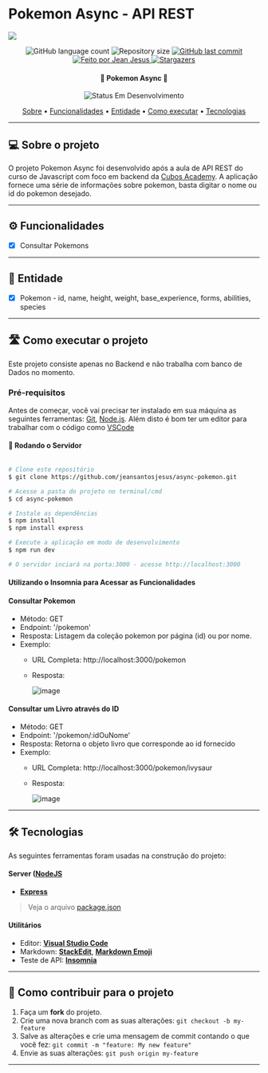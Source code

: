 # Pokemon Async - API REST
![](https://i.imgur.com/xG74tOh.png)

<p align="center">
  <img alt="GitHub language count" src="https://img.shields.io/github/languages/count/KarlaSilvaEng/biblioteca-online?color=%2304D361">

  <img alt="Repository size" src="https://img.shields.io/github/repo-size/KarlaSilvaEng/biblioteca-online">
  
  <a href="https://github.com/KarlaSilvaEng/biblioteca-online/commits/main">
    <img alt="GitHub last commit" src="https://img.shields.io/github/last-commit/KarlaSilvaEng/biblioteca-online">
  </a>
  
  <!-- <img alt="License" src="https://img.shields.io/badge/license-MIT-brightgreen"> -->
  
   <a href="https://cubos.academy/">
    <img alt="Feito por Jean Jesus" src="https://img.shields.io/badge/feito-por%Jean%20Jesus-D818A5">
   </a>
   
   <a href="https://github.com/cubos-academy/academy-template-readme-projects/stargazers">
    <img alt="Stargazers" src="https://img.shields.io/github/stars/cubos-academy/academy-template-readme-projects?style=social">
  </a>
   
<h4 align="center"> 
	🚧 Pokemon Async 🚧
</h4>

<p align="center">
	<img alt="Status Em Desenvolvimento" src="https://img.shields.io/badge/STATUS-CONCLUÍDO-green">
</p>

<p align="center">
 <a href="#-sobre-o-projeto">Sobre</a> •
 <a href="#-funcionalidades">Funcionalidades</a> •
<a href="#-entidade">Entidade</a> • 
 <a href="#-como-executar-o-projeto">Como executar</a> • 
 <a href="#-tecnologias">Tecnologias</a>
</p>

---
## 💻 Sobre o projeto

O projeto Pokemon Async foi desenvolvido após a aula de API REST do curso de Javascript com foco em backend da [Cubos Academy](https://cubos.academy/). A aplicação fornece uma série de informações sobre pokemon, basta digitar o nome ou id do pokemon desejado.

---
## ⚙ Funcionalidades

- [x] Consultar Pokemons


---
## 📘 Entidade
- [x] Pokemon 
      - id, name, height, weight, base_experience, forms, abilities, species

---
## 🛣 Como executar o projeto

Este projeto consiste apenas no Backend e não trabalha com banco de Dados no momento.

### Pré-requisitos

Antes de começar, você vai precisar ter instalado em sua máquina as seguintes ferramentas:
[Git](https://git-scm.com), [Node.js](https://nodejs.org/en/). 
Além disto é bom ter um editor para trabalhar com o código como [VSCode](https://code.visualstudio.com/)

#### 🎲 Rodando o Servidor

```bash

# Clone este repositório
$ git clone https://github.com/jeansantosjesus/async-pokemon.git

# Acesse a pasta do projeto no terminal/cmd
$ cd async-pokemon

# Instale as dependências
$ npm install
$ npm install express

# Execute a aplicação em modo de desenvolvimento
$ npm run dev

# O servidor inciará na porta:3000 - acesse http://localhost:3000

```

#### Utilizando o Insomnia para Acessar as Funcionalidades
#### Consultar Pokemon
- Método: GET
- Endpoint: '/pokemon'
- Resposta: Listagem da coleção pokemon por página (id) ou por nome.
- Exemplo:
  - URL Completa: http://localhost:3000/pokemon
  - Resposta:
    
    ![image](https://github.com/JeanNewb/async-pokemon/assets/59174015/cd9bfcc8-1aa5-4642-99d0-7b3b1fb57c33)


    
#### Consultar um Livro através do ID
- Método: GET
- Endpoint: '/pokemon/:idOuNome'
- Resposta: Retorna o objeto livro que corresponde ao id fornecido
- Exemplo:
  - URL Completa: http://localhost:3000/pokemon/ivysaur
  - Resposta:
    
    ![image](https://github.com/JeanNewb/async-pokemon/assets/59174015/f3c77224-791b-4512-822b-db5f62d21e25)


---
## 🛠 Tecnologias

As seguintes ferramentas foram usadas na construção do projeto:

#### [](https://github.com/JeanNewb/async-pokemon#server-nodejs--typescript)**Server**  ([NodeJS](https://nodejs.org/en/) 

-   **[Express](https://expressjs.com/)**

> Veja o arquivo  [package.json](https://github.com/JeanNewb/async-pokemon/blob/master/package.json)

#### [](https://github.com/cubos-academy/academy-template-readme-projects#utilit%C3%A1rios)**Utilitários**

-   Editor:  **[Visual Studio Code](https://code.visualstudio.com/)** 
-   Markdown:  **[StackEdit](https://stackedit.io/)**,  **[Markdown Emoji](https://gist.github.com/rxaviers/7360908)**
-   Teste de API:  **[Insomnia](https://insomnia.rest/)**
---

## 💪 Como contribuir para o projeto

1. Faça um **fork** do projeto.
2. Crie uma nova branch com as suas alterações: `git checkout -b my-feature`
3. Salve as alterações e crie uma mensagem de commit contando o que você fez: `git commit -m "feature: My new feature"`
4. Envie as suas alterações: `git push origin my-feature`

---
